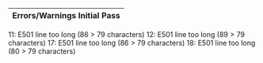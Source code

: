 |**Errors/Warnings Initial Pass**|
|:------|
11: E501 line too long (86 > 79 characters)
12: E501 line too long (89 > 79 characters)
17: E501 line too long (86 > 79 characters)
18: E501 line too long (80 > 79 characters)